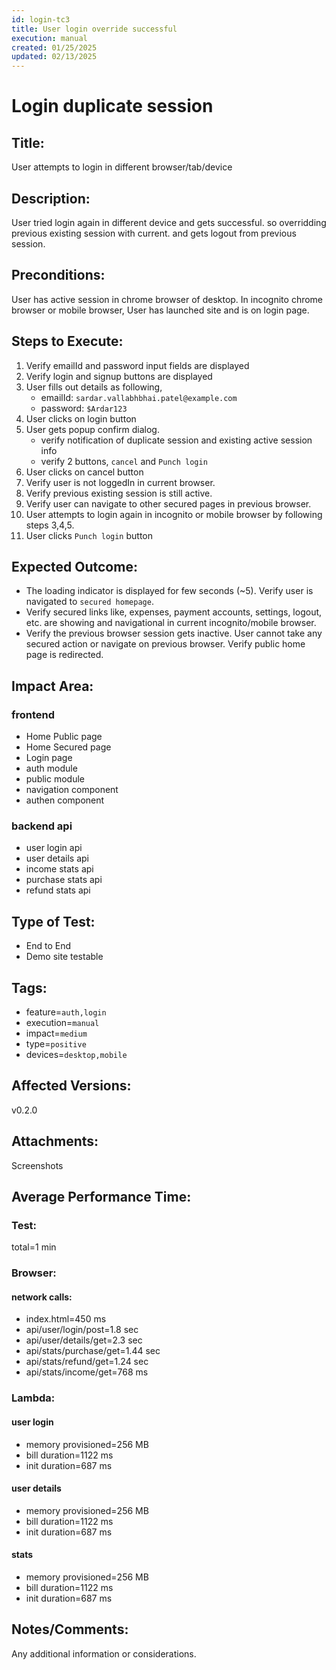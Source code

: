```yaml
---
id: login-tc3
title: User login override successful
execution: manual
created: 01/25/2025
updated: 02/13/2025
---
```


# Login duplicate session

## Title:

User attempts to login in different browser/tab/device

## Description:

User tried login again in different device and gets successful. so overridding previous existing session with current. and gets logout from previous session.

## Preconditions:

User has active session in chrome browser of desktop. In incognito chrome browser or mobile browser, User has launched site and is on login page.

## Steps to Execute:

1. Verify emailId and password input fields are displayed
2. Verify login and signup buttons are displayed
3. User fills out details as following,
   - emailId: `sardar.vallabhbhai.patel@example.com`
   - password: `$Ardar123`
4. User clicks on login button
5. User gets popup confirm dialog.
   - verify notification of duplicate session and existing active session info
   - verify 2 buttons, `cancel` and `Punch login`
6. User clicks on cancel button
7. Verify user is not loggedIn in current browser.
8. Verify previous existing session is still active.
9. Verify user can navigate to other secured pages in previous browser.
10. User attempts to login again in incognito or mobile browser by following steps 3,4,5.
11. User clicks `Punch login` button

## Expected Outcome:

- The loading indicator is displayed for few seconds (~5). Verify user is navigated to `secured homepage`.
- Verify secured links like, expenses, payment accounts, settings, logout, etc. are showing and navigational in current incognito/mobile browser.
- Verify the previous browser session gets inactive. User cannot take any secured action or navigate on previous browser. Verify public home page is redirected.

## Impact Area:

### frontend

- Home Public page
- Home Secured page
- Login page
- auth module
- public module
- navigation component
- authen component

### backend api

- user login api
- user details api
- income stats api
- purchase stats api
- refund stats api

## Type of Test:

- End to End
- Demo site testable

## Tags:

- feature=`auth,login`
- execution=`manual`
- impact=`medium`
- type=`positive`
- devices=`desktop,mobile`

## Affected Versions:

v0.2.0

## Attachments:

Screenshots

## Average Performance Time:

### Test:

total=1 min

### Browser:

#### network calls:

- index.html=450 ms
- api/user/login/post=1.8 sec
- api/user/details/get=2.3 sec
- api/stats/purchase/get=1.44 sec
- api/stats/refund/get=1.24 sec
- api/stats/income/get=768 ms

### Lambda:

#### user login

- memory provisioned=256 MB
- bill duration=1122 ms
- init duration=687 ms

#### user details

- memory provisioned=256 MB
- bill duration=1122 ms
- init duration=687 ms

#### stats

- memory provisioned=256 MB
- bill duration=1122 ms
- init duration=687 ms

## Notes/Comments:

Any additional information or considerations.
